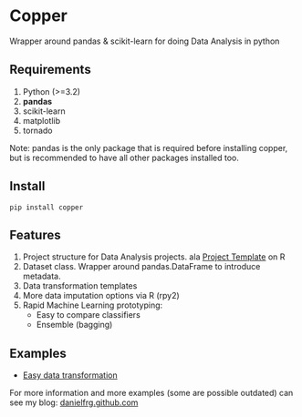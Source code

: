 Copper
======

Wrapper around pandas & scikit-learn for doing Data Analysis in python

Requirements
------------

1. Python (>=3.2)
2. **pandas**
3. scikit-learn
4. matplotlib
5. tornado

Note: pandas is the only package that is required before installing copper, but is
recommended to have all other packages installed too.

Install
-------

`pip install copper`

Features
--------

1. Project structure for Data Analysis projects. ala [Project Template](http://www.johnmyleswhite.com/notebook/2010/08/26/projecttemplate/) on R
2. Dataset class. Wrapper around pandas.DataFrame to introduce metadata.
3. Data transformation templates
4. More data imputation options via R (rpy2)
4. Rapid Machine Learning prototyping:
    * Easy to compare classifiers
    * Ensemble (bagging)

Examples
--------

* [Easy data transformation](http://nbviewer.ipython.org/urls/raw.github.com/danielfrg/copper/master/examples/loans/src/transform.ipynb)

For more information and more examples (some are possible outdated) can see my blog: [danielfrg.github.com](danielfrg.github.com)
